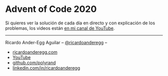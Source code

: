 # Advent of Code 2020


Si quieres ver la solución de cada día en directo y con explicación de los problemas, los videos están [en mi canal de YouTube](https://www.youtube.com/playlist?list=PLUSxv8zCs-nsrN5jLOJ80Jwrpk6pZ0g7n).

-----

Ricardo Ander-Egg Aguilar – [@ricardoanderegg](https://twitter.com/ricardoanderegg) –

- [ricardoanderegg.com](http://ricardoanderegg.com/)
- [YouTube](https://www.youtube.com/channel/UCKOMsMLnypZSJdKHGS2c39g)
- [github.com/polyrand](https://github.com/polyrand/)
- [linkedin.com/in/ricardoanderegg](http://linkedin.com/in/ricardoanderegg)

